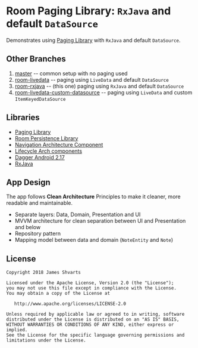# Room Paging Library: `RxJava` and default `DataSource`

Demonstrates using [Paging Library](https://developer.android.com/topic/libraries/architecture/paging/) with `RxJava` and default `DataSource`. 

## Other Branches
1) [master](https://github.com/jshvarts/PagingRoom) -- common setup with no paging used
2) [room-livedata](https://github.com/jshvarts/PagingRoom/tree/room-livedata) -- paging using `LiveData` and default `DataSource` 
3) [room-rxjava](https://github.com/jshvarts/PagingRoom/tree/room-rxjava) -- (this one) paging using `RxJava` and default `DataSource` 
4) [room-livedata-custom-datasource](https://github.com/jshvarts/PagingRoom/tree/room-livedata-custom-datasource) -- paging using `LiveData` and custom `ItemKeyedDataSource`

## Libraries
* [Paging Library](https://developer.android.com/topic/libraries/architecture/paging/)
* [Room Persistence Library](https://developer.android.com/topic/libraries/architecture/room)
* [Navigation Architecture Component](https://developer.android.com/topic/libraries/architecture/navigation/)
* [Lifecycle Arch components](https://developer.android.com/topic/libraries/architecture/lifecycle)
* [Dagger Android 2.17](https://google.github.io/dagger/android.html)
* [RxJava](https://github.com/ReactiveX/RxJava)

## App Design
The app follows **Clean Architecture** Principles to make it cleaner, more readable and maintainable.
* Separate layers: Data, Domain, Presentation and UI
* MVVM architecture for clean separation between UI and Presentation and below
* Repository pattern
* Mapping model between data and domain (`NoteEntity` and `Note`)   

## License

    Copyright 2018 James Shvarts

    Licensed under the Apache License, Version 2.0 (the "License");
    you may not use this file except in compliance with the License.
    You may obtain a copy of the License at

       http://www.apache.org/licenses/LICENSE-2.0

    Unless required by applicable law or agreed to in writing, software
    distributed under the License is distributed on an "AS IS" BASIS,
    WITHOUT WARRANTIES OR CONDITIONS OF ANY KIND, either express or implied.
    See the License for the specific language governing permissions and
    limitations under the License.
